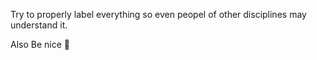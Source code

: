 Try to properly label everything so even peopel of other disciplines may understand it.

Also Be nice 🥺

